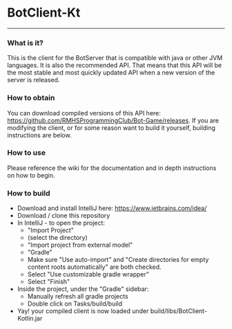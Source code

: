 # BotClient-Kt
---
### What is it?
 This is the client for the BotServer that is compatible with java or other JVM languages. It is also the recommended API. That means that this API will be the most stable and most quickly updated API when a new version of the server is released.
### How to obtain
You can download compiled versions of this API here: https://github.com/RMHSProgrammingClub/Bot-Game/releases. If you are modifying the client, or for some reason want to build it yourself, building instructions are below.
### How to use
Please reference the wiki for the documentation and in depth instructions on how to begin.
### How to build
 - Download and install IntelliJ here: https://www.jetbrains.com/idea/
 - Download / clone this repository
 - In IntelliJ - to open the project:
   - "Import Project"
   - (select the directory)
   - "Import project from external model"
   - "Gradle"
   - Make sure "Use auto-import" and "Create directories for empty content roots automatically" are both checked.
   - Select "Use customizable gradle wrapper"
   - Select "Finish"
 - Inside the project, under the "Gradle" sidebar:
   - Manually refresh all gradle projects
   - Double click on Tasks/build/build
 - Yay! your compiled client is now loaded under build/libs/BotClient-Kotlin.jar
